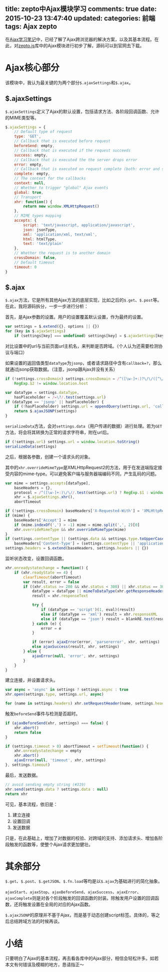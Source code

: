 title: zepto中Ajax模块学习
comments: true
date: 2015-10-23 13:47:40
updated:
categories: 前端
tags: Ajax zepto
---

在[Ajax学习笔记](http://lizijie1993.github.io/2015/10/22/Ajax%E5%AD%A6%E4%B9%A0%E7%AC%94%E8%AE%B0/)中，已经了解了Ajax跨浏览器的解决方案，以及其基本流程。在此，对[zepto.js](http://zeptojs.com/)库中的Ajax模块进行初步了解，源码可以到官网去下载。

# Ajax核心部分

该模块中，我认为最关键的为两个部分`$.ajaxSettings`和`$.ajax`。

## $.ajaxSettings

`$.ajaxSettings`定义了Ajax的默认设置，包括请求方法、各阶段回调函数、允许的MIME类型等。

```javascript
$.ajaxSettings = {
    // Default type of request
    type: 'GET',
    // Callback that is executed before request
    beforeSend: empty,
    // Callback that is executed if the request succeeds
    success: empty,
    // Callback that is executed the the server drops error
    error: empty,
    // Callback that is executed on request complete (both: error and success)
    complete: empty,
    // The context for the callbacks
    context: null,
    // Whether to trigger "global" Ajax events
    global: true,
    // Transport
    xhr: function() {
        return new window.XMLHttpRequest()
    },
    // MIME types mapping
    accepts: {
        script: 'text/javascript, application/javascript',
        json: jsonType,
        xml: 'application/xml, text/xml',
        html: htmlType,
        text: 'text/plain'
    },
    // Whether the request is to another domain
    crossDomain: false,
    // Default timeout
    timeout: 0
}
```

## $.ajax

`$.ajax`方法，它是所有其他Ajax方法的底层实现，比如之后的`$.get`、`$.post`等。在此，我将源码拆分，一步一步进行分析：

首先，是Ajax参数的设置。用户的设置覆盖默认设置，作为最终的设置。

```javascript
var settings = $.extend({}, options || {})
for (key in $.ajaxSettings)
    if (settings[key] === undefined) settings[key] = $.ajaxSettings[key]
```

对比设置中的url与当前页面url主机名，来判断是否跨域。（个人认为还需要检测协议与端口）

如果设置的返回值类型`dataType`为`jsonp`，或者请求路径中含有`callback=?`，那么就通过jsonp获取数据。（注意，jsonp跟Ajax并没有关系）

```javascript
if (!settings.crossDomain) settings.crossDomain = /^([\w-]+:)?\/\/([^\/]+)/.test(settings.url) &&
    RegExp.$2 != window.location.host

var dataType = settings.dataType,
    hasPlaceholder = /=\?/.test(settings.url)
if (dataType == 'jsonp' || hasPlaceholder) {
    if (!hasPlaceholder) settings.url = appendQuery(settings.url, 'callback=?')
    return $.ajaxJSONP(settings)
}
```

`serializeData`方法，会对`settings.data`（用户传递的数据）进行处理。若为`GET`方法，将会将其转换为正常的请求字符串，附在url后。

```javascript
if (!settings.url) settings.url = window.location.toString()
serializeData(settings)
```

之后，根据各参数，创建一个请求头的对象。

其中的`xhr.overrideMimeType`是XMLHttpRequest2的方法，用于在发送端指定接受内容的mime-type。可以避免客户端与服务器端编码不同，产生乱码的问题。

```javascript
var mime = settings.accepts[dataType],
    baseHeaders = {},
    protocol = /^([\w-]+:)\/\//.test(settings.url) ? RegExp.$1 : window.location.protocol,
    xhr = $.ajaxSettings.xhr(),
    abortTimeout

if (!settings.crossDomain) baseHeaders['X-Requested-With'] = 'XMLHttpRequest'
if (mime) {
    baseHeaders['Accept'] = mime
    if (mime.indexOf(',') > -1) mime = mime.split(',', 2)[0]
    xhr.overrideMimeType && xhr.overrideMimeType(mime)
}
if (settings.contentType || (settings.data && settings.type.toUpperCase() != 'GET'))
    baseHeaders['Content-Type'] = (settings.contentType || 'application/x-www-form-urlencoded')
settings.headers = $.extend(baseHeaders, settings.headers || {})
```

监听状态改变，设置回调函数。

```javascript
xhr.onreadystatechange = function() {
    if (xhr.readyState == 4) {
        clearTimeout(abortTimeout)
        var result, error = false
        if ((xhr.status >= 200 && xhr.status < 300) || xhr.status == 304 || (xhr.status == 0 && protocol == 'file:')) {
            dataType = dataType || mimeToDataType(xhr.getResponseHeader('content-type'))
            result = xhr.responseText

            try {
                if (dataType == 'script')(1, eval)(result)
                else if (dataType == 'xml') result = xhr.responseXML
                else if (dataType == 'json') result = blankRE.test(result) ? null : JSON.parse(result)
            } catch (e) {
                error = e
            }

            if (error) ajaxError(error, 'parsererror', xhr, settings)
            else ajaxSuccess(result, xhr, settings)
        } else {
            ajaxError(null, 'error', xhr, settings)
        }
    }
}
```

建立连接，并设置请求头。

```javascript
var async = 'async' in settings ? settings.async : true
xhr.open(settings.type, settings.url, async)

for (name in settings.headers) xhr.setRequestHeader(name, settings.headers[name])
```

触发`beforeSend`事件与检测是否超时。

```javascript
if (ajaxBeforeSend(xhr, settings) === false) {
    xhr.abort()
    return false
}

if (settings.timeout > 0) abortTimeout = setTimeout(function() {
    xhr.onreadystatechange = empty
    xhr.abort()
    ajaxError(null, 'timeout', xhr, settings)
}, settings.timeout)
```

最后，发送数据。

```javascript
// avoid sending empty string (#319)
xhr.send(settings.data ? settings.data : null)
return xhr
```

可见，基本流程，依旧是：

1. 建立连接
2. 设置回调
3. 发送数据

只是，在此基础上，增加了对数据的校验、对跨域的支持、添加请求头、增加各阶段触发的函数等，使整个Ajax请求更加健壮。

# 其余部分

`$.get`、`$.post`、`$.getJSON`、`$.fn.load`等均是以`$.ajax`为基础进行的简化抽象。

`ajaxStart`、`ajaxStop`、`ajaxBeforeSend`、`ajaxSuccess`、`ajaxError`、`ajaxComplete`则是对各个阶段触发的回调函数的封装。除触发用户设置的回调函数，还将触发设置在全局的对应的Ajax函数。

`$.ajaxJSONP`的原理并不基于Ajax，而是基于动态创建script标签。具体的，等之后总结跨域方法的时候再谈。

# 小结

只要明白了Ajax的基本流程，再去看各库中的Ajax部分，相信会轻松许多。如若本文有何错误及模糊的地方，恳请指正～
